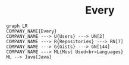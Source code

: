 <h1 align="center">Every</h1>

```mermaid
graph LR
COMPANY_NAME{Every}
COMPANY_NAME ---> U{Users} ---> UN[2]
COMPANY_NAME ---> R{Repositories} ---> RN[7]
COMPANY_NAME ---> G{Gists} ---> GN[144]
COMPANY_NAME ---> ML{Most Used<br>Languages}
ML --> Java[Java]
```
